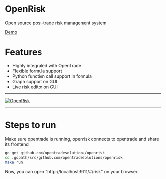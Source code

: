 # OpenRisk
Open source post-trade risk management system

[Demo](http://demo.opentradesolutions.com/#/risk)

# Features

- Highly integrated with OpenTrade
- Flexible formula support
- Python function call support in formula
- Graph support on GUI
- Live risk editor on GUI

---

[![OpenRisk](https://github.com/opentradesolutions/openrisk/blob/master/image.png)](https://raw.githubusercontent.com/opentradesolutions/openrisk/master/image.png)

---

# Steps to run

Make sure opentrade is running, openrisk connects to opentrade and share its frontend
```bash
go get github.com/opentradesolutions/openrisk
cd .gopath/src/github.com/opentradesolutions/openrisk
make run
```
Now, you can open "http://localhost:9111/#/risk" on your browser.
